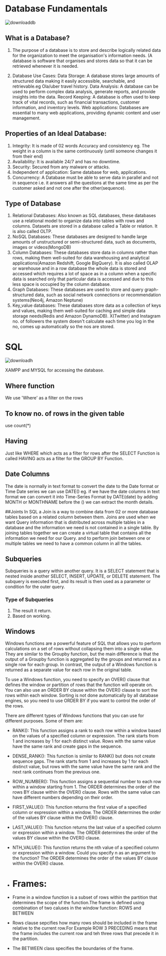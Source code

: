 # Database Fundamentals
![downloaddb](https://github.com/ShubhamSingh-9/SQL/assets/111279439/f0a925cc-d4e2-4713-bff7-79b8ee063d77)


## What is a Database?
1) The purpose of a database is to store and describe logically related data for the organization to meet the organisation's information needs.
(A database is software that organises and stores data so that it can be retrieved whenever it is needed.

2) Database Use Cases:
   Data Storage: A database stores large amounts of structured data making it easily accessible, searchable, and retrievable.eg Ola/uber travel history.
   Data Analysis: A database can be used to perform complex data analysis, generate reports, and provide insights into the data.
   Record Keeping: A database is often used to keep track of vital records, such as financial transactions, customer information, and inventory levels.
   Web applications: Databases are essential to many web applications, providing dynamic content and user management.

## Properties of an Ideal Database:
1. Integrity: It is made of 02 words Accuracy and consistency eg. The weight in a column is the same continuously (until someone changes it from their end)
2. Availability: It is available 24/7 and has no downtime.
3. Security: Secured from any malware or attacks.
4. Independent of application: Same database for web, applications.
5. Concurrency: A Database must be able to serve data in parallel and not in sequence i.e. it answers all the questions at the same time as per the customer asked and not one after the other(sequence).


## Type of Database
1. Relational Databases: Also known as SQL databases, these databases use a relational model to organize data into tables with rows and columns.
   Datasets are stored in a database called a Table or relation. It is also called OLTP.
2. NoSQL Databases: These databases are designed to handle large amounts of unstructured or semi-structured data, such as documents, images or videos(MongoDB)
3. Column Databases: These databases store data in columns rather than rows, making them well-suited for data warehousing and analytical applications(Amazon Redshift, Google BigQuery). It is also called OLAP or warehouse and in a row database the whole data is stored and accessed which requires a lot of space as in a column when a specific data is searched only that particular data is accessed and due to this less space is occupied by the column database.
4. Graph Databases: These databases are used to store and query graph-structured data, such as social network connections or recommendation systems(Neo4j, Amazon Neptune) 
5. Key_value databases: These databases store data as a collection of keys and values, making them well-suited for caching and simple data storage needs(Redis and Amazon DynamoDB). X(Twitter) and Instagram no. of followers the system doesn't calculate each time you log in the no, comes up automatically so the nos are stored.


# SQL
![downloadh](https://github.com/ShubhamSingh-9/SQL/assets/111279439/10104bc7-98c6-46ae-b4ed-3715943d56fe)

XAMPP and MYSQL for accessing the database.

## Where function
We use 'Where' as a filter on the rows 

## To know no. of rows in the given table
use count(*) 

## Having
Just like WHERE which acts as a filter for rows after the SELECT Function is called HAVING acts as a filter for the GROUP BY Function.

## Date Columns
The date is normally in text format to convert the date to the Date format or Time Date series we can use DATE()
eg. if we have the date columns in text format we can convert it into Time-Series Format by DATE(date) by adding MONTH or MONTHNAME before the () we can extract the month details.


##Joints
In SQL a Join is a way to combine data from 02 or more database tables based on a related column between them. Joins are used when we want Query information that is distributed across multiple tables in a database and the information we need is not contained in a single table. By joining tables together we can create a virtual table that contains all the information we need for our Query. and to perform join between one or multiple tables we need to have a common column in all the tables.


## Subqueries
Subqueries is a query within another query. It is a SELECT statement that is nested inside another SELECT, INSERT, UPDATE, or DELETE statement. The subquery is executed first, and its result is then used as a parameter or condition for the outer query.

### Type of Subqueries
1. The result it return.
2. Based on working.

## Windows
Windows functions are a powerful feature of SQL that allows you to perform calculations on a set of rows without collapsing them into a single value. They are similar to the Groupby function, but the main difference is that the output of a Groupby function is aggregated by the groups and returned as a single row for each group. In contrast, the output of a Windows function is returned as a separate value for each row in the original table.

To use a Windows function, you need to specify an OVER() clause that defines the window or partition of rows that the function will operate on. You can also use an ORDER BY clause within the OVER() clause to sort the rows within each window. Sorting is not done automatically by all database engines, so you need to use ORDER BY if you want to control the order of the rows.

There are different types of Windows functions that you can use for different purposes. Some of them are:

- RANK(): This function assigns a rank to each row within a window based on the values of a specified column or expression. The rank starts from 1 and increases by 1 for each distinct value. Rows with the same value have the same rank and create gaps in the sequence.
- DENSE_RANK(): This function is similar to RANK() but does not create sequence gaps. The rank starts from 1 and increases by 1 for each distinct value, but rows with the same value have the same rank and the next rank continues from the previous one.
- ROW_NUMBER(): This function assigns a sequential number to each row within a window starting from 1. The ORDER determines the order of the rows BY clause within the OVER() clause. Rows with the same value can have different numbers depending on their order.
- FIRST_VALUE(): This function returns the first value of a specified column or expression within a window. The ORDER determines the order of the values BY clause within the OVER() clause.
- LAST_VALUE(): This function returns the last value of a specified column or expression within a window. The ORDER determines the order of the values BY clause within the OVER() clause.
- NTH_VALUE(): This function returns the nth value of a specified column or expression within a window. Could you specify n as an argument to the function? The ORDER determines the order of the values BY clause within the OVER() clause.

- # Frames:
- Frame in a window function is a subset of rows within the partition that determines the scope of the function.The frame is defined using combination of two caluses in the window function: ROWS and BETWEEN
- Rows clause sepcifies how many rows should be included in the frame relative to the current row.For Example ROW 3 PRECEDING means that the frame includes the current row and teh three rows that precede it in the partition.
- The BETWEEN class specifies the boundaries of the frame.

